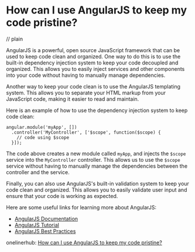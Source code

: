 # How can I use AngularJS to keep my code pristine?
// plain

AngularJS is a powerful, open source JavaScript framework that can be used to keep code clean and organized. One way to do this is to use the built-in dependency injection system to keep your code decoupled and organized. This allows you to easily inject services and other components into your code without having to manually manage dependencies.

Another way to keep your code clean is to use the AngularJS templating system. This allows you to separate your HTML markup from your JavaScript code, making it easier to read and maintain.

Here is an example of how to use the dependency injection system to keep code clean:

```
angular.module('myApp', [])
  .controller('MyController', ['$scope', function($scope) {
    // code using $scope
  }]);
```

The code above creates a new module called `myApp`, and injects the `$scope` service into the `MyController` controller. This allows us to use the `$scope` service without having to manually manage the dependencies between the controller and the service.

Finally, you can also use AngularJS's built-in validation system to keep your code clean and organized. This allows you to easily validate user input and ensure that your code is working as expected.

Here are some useful links for learning more about AngularJS:
- [AngularJS Documentation](https://docs.angularjs.org/guide)
- [AngularJS Tutorial](https://www.tutorialspoint.com/angularjs/)
- [AngularJS Best Practices](https://www.codementor.io/angularjs/tutorial/angularjs-best-practices)

onelinerhub: [How can I use AngularJS to keep my code pristine?](https://onelinerhub.com/angularjs/how-can-i-use-angularjs-to-keep-my-code-pristine)
